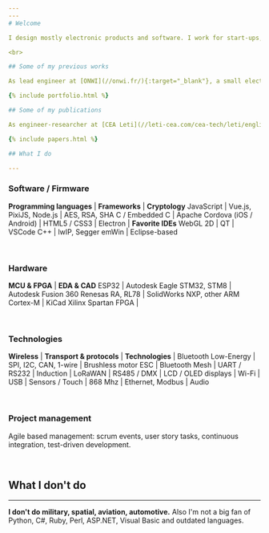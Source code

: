 ```yaml
---
---
# Welcome

I design mostly electronic products and software. I work for start-ups, research, industry and artists.

<br>

## Some of my previous works

As lead engineer at [ONWI](//onwi.fr/){:target="_blank"}, a small electronics design office and medium-sized batch productions unit.

{% include portfolio.html %}

## Some of my publications

As engineer-researcher at [CEA Leti](//leti-cea.com/cea-tech/leti/english){:target="_blank"}, part of the largest French public science research center.

{% include papers.html %}

## What I do

---
```


### Software / Firmware

**Programming languages** | **Frameworks**                 | **Cryptology**
JavaScript                | Vue.js, PixiJS, Node.js        | AES, RSA, SHA
C / Embedded C            | Apache Cordova (iOS / Android) | 
HTML5 / CSS3              | Electron                       | **Favorite IDEs**
WebGL 2D                  | QT                             | VSCode
C++                       | lwIP, Segger emWin             | Eclipse-based

<br>

### Hardware

**MCU & FPGA**            | **EDA & CAD**
ESP32                     | Autodesk Eagle
STM32, STM8               | Autodesk Fusion 360
Renesas RA, RL78          | SolidWorks
NXP, other ARM Cortex-M   | KiCad
Xilinx Spartan FPGA       |

<br>

### Technologies

**Wireless**          | **Transport & protocols** | **Technologies**      |
Bluetooth Low-Energy  | SPI, I2C, CAN, 1-wire     | Brushless motor ESC   |
Bluetooth Mesh        | UART / RS232              | Induction             |
LoRaWAN               | RS485 / DMX               | LCD / OLED displays   |
Wi-Fi                 | USB                       | Sensors / Touch       |
868 Mhz               | Ethernet, Modbus          | Audio

<br>

### Project management
Agile based management: scrum events, user story tasks, continuous integration, test-driven development.

<br>

## What I don't do

---

**I don't do military, spatial, aviation, automotive.** Also I'm not a big fan of Python, C#, Ruby, Perl, ASP.NET, Visual Basic and outdated languages.